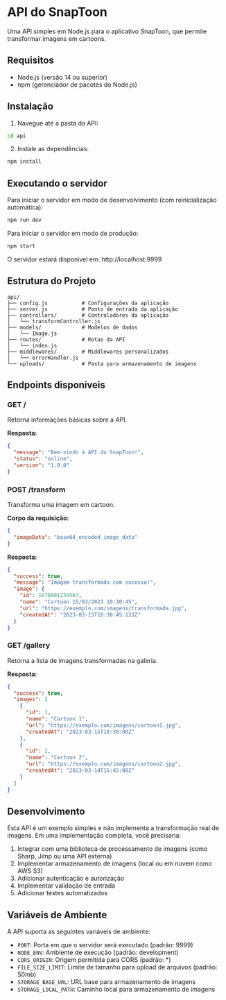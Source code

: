 # API do SnapToon

Uma API simples em Node.js para o aplicativo SnapToon, que permite transformar imagens em cartoons.

## Requisitos

- Node.js (versão 14 ou superior)
- npm (gerenciador de pacotes do Node.js)

## Instalação

1. Navegue até a pasta da API:
```bash
cd api
```

2. Instale as dependências:
```bash
npm install
```

## Executando o servidor

Para iniciar o servidor em modo de desenvolvimento (com reinicialização automática):
```bash
npm run dev
```

Para iniciar o servidor em modo de produção:
```bash
npm start
```

O servidor estará disponível em: http://localhost:9999

## Estrutura do Projeto

```
api/
├── config.js           # Configurações da aplicação
├── server.js           # Ponto de entrada da aplicação
├── controllers/        # Controladores da aplicação
│   └── transformController.js
├── models/             # Modelos de dados
│   └── Image.js
├── routes/             # Rotas da API
│   └── index.js
├── middlewares/        # Middlewares personalizados
│   └── errorHandler.js
└── uploads/            # Pasta para armazenamento de imagens
```

## Endpoints disponíveis

### GET /
Retorna informações básicas sobre a API.

**Resposta:**
```json
{
  "message": "Bem-vindo à API do SnapToon!",
  "status": "online",
  "version": "1.0.0"
}
```

### POST /transform
Transforma uma imagem em cartoon.

**Corpo da requisição:**
```json
{
  "imageData": "base64_encoded_image_data"
}
```

**Resposta:**
```json
{
  "success": true,
  "message": "Imagem transformada com sucesso!",
  "image": {
    "id": 1678901234567,
    "name": "Cartoon 15/03/2023 10:30:45",
    "url": "https://exemplo.com/imagens/transformada.jpg",
    "createdAt": "2023-03-15T10:30:45.123Z"
  }
}
```

### GET /gallery
Retorna a lista de imagens transformadas na galeria.

**Resposta:**
```json
{
  "success": true,
  "images": [
    {
      "id": 1,
      "name": "Cartoon 1",
      "url": "https://exemplo.com/imagens/cartoon1.jpg",
      "createdAt": "2023-03-15T10:30:00Z"
    },
    {
      "id": 2,
      "name": "Cartoon 2",
      "url": "https://exemplo.com/imagens/cartoon2.jpg",
      "createdAt": "2023-03-14T15:45:00Z"
    }
  ]
}
```

## Desenvolvimento

Esta API é um exemplo simples e não implementa a transformação real de imagens. Em uma implementação completa, você precisaria:

1. Integrar com uma biblioteca de processamento de imagens (como Sharp, Jimp ou uma API externa)
2. Implementar armazenamento de imagens (local ou em nuvem como AWS S3)
3. Adicionar autenticação e autorização
4. Implementar validação de entrada
5. Adicionar testes automatizados

## Variáveis de Ambiente

A API suporta as seguintes variáveis de ambiente:

- `PORT`: Porta em que o servidor será executado (padrão: 9999)
- `NODE_ENV`: Ambiente de execução (padrão: development)
- `CORS_ORIGIN`: Origem permitida para CORS (padrão: *)
- `FILE_SIZE_LIMIT`: Limite de tamanho para upload de arquivos (padrão: 50mb)
- `STORAGE_BASE_URL`: URL base para armazenamento de imagens
- `STORAGE_LOCAL_PATH`: Caminho local para armazenamento de imagens 